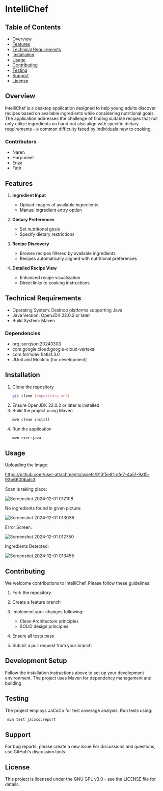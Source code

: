 # IntelliChef

## Table of Contents
- [Overview](#overview)
- [Features](#features)
- [Technical Requirements](#technical-requirements)
- [Installation](#installation)
- [Usage](#usage)
- [Contributing](#contributing)
- [Testing](#testing)
- [Support](#support)
- [License](#license)

## Overview
IntelliChef is a desktop application designed to help young adults discover recipes based on available ingredients while considering nutritional goals. The application addresses the challenge of finding suitable recipes that not only utilize ingredients on hand but also align with specific dietary requirements - a common difficulty faced by individuals new to cooking.

### Contributors
- Naren
- Harpuneet
- Enza
- Fatir

## Features
1. **Ingredient Input**
    - Upload images of available ingredients
    - Manual ingredient entry option

2. **Dietary Preferences**
    - Set nutritional goals
    - Specify dietary restrictions

3. **Recipe Discovery**
    - Browse recipes filtered by available ingredients
    - Recipes automatically aligned with nutritional preferences

4. **Detailed Recipe View**
    - Enhanced recipe visualization
    - Direct links to cooking instructions

## Technical Requirements
- Operating System: Desktop platforms supporting Java
- Java Version: OpenJDK 22.0.2 or later
- Build System: Maven

### Dependencies
- org.json:json:20240303
- com.google.cloud:google-cloud-vertexai
- com.formdev:flatlaf:3.0
- JUnit and Mockito (for development)

## Installation
1. Clone the repository
   ```bash
   git clone [repository-url]
   ```
2. Ensure OpenJDK 22.0.2 or later is installed
3. Build the project using Maven
   ```bash
   mvn clean install
   ```
4. Run the application
   ```bash
   mvn exec:java
    ```

## Usage
Uploading the Image:

https://github.com/user-attachments/assets/913f5e9f-dfe7-4a51-9a15-93b6600bafc3

Scan is taking place: 

![Screenshot 2024-12-01 012108](https://github.com/user-attachments/assets/8fdc4c45-8fb7-4f74-9df5-c315de9cfcd4)

No ingredients found in given picture: 

![Screenshot 2024-12-01 013036](https://github.com/user-attachments/assets/27f7d6f4-0586-4aee-80fc-9b46b85f9f3c)

Error Screen:

![Screenshot 2024-12-01 012750](https://github.com/user-attachments/assets/bfdcc400-2716-4b21-a173-2d1bd73981eb)

Ingredients Detected:

![Screenshot 2024-12-01 013455](https://github.com/user-attachments/assets/4dfa67e3-3d6a-44a1-bb6b-d3a4d2778f03)


## Contributing
We welcome contributions to IntelliChef. Please follow these guidelines:

1. Fork the repository
2. Create a feature branch
3. Implement your changes following:

   - Clean Architecture principles
   - SOLID design principles

4. Ensure all tests pass
5. Submit a pull request from your branch

## Development Setup
Follow the installation instructions above to set up your development environment. The project uses Maven for dependency management and building.

## Testing
The project employs JaCoCo for test coverage analysis. Run tests using:
   ```bash
    mvn test jacoco:report
   ```
## Support
For bug reports, please create a new issue
For discussions and questions, use GitHub's discussion tools

## License
This project is licensed under the GNU GPL v3.0 - see the LICENSE file for details.
